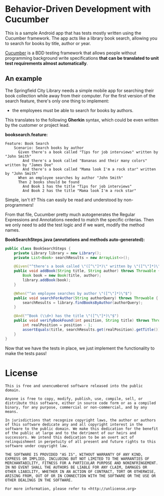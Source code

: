 # Behavior-Driven Development with Cucumber

This is a sample Android app that has tests mostly written using the Cucumber framework. The app acts like a library book search, allowing you to search for books by title, author or year.

[Cucumber](https://cucumber.io/) is a BDD testing framework that allows people without programming background write specifications **that can be translated to unit test requirements almost automatically**.

## An example

The Springfield City Library needs a simple mobile app for searching their book collection while away from their computer. For the first version of the search feature, there's only one thing to implement:

* the employees must be able to search for books by authors.

This translates to the following **Gherkin** syntax, which could be even written by the customer or project lead.

**booksearch.feature:**

```gherkin
Feature: Book Search
    Scenario: Search books by author
      Given there's a book called "Tips for job interviews" written by "John Smith"
        And there's a book called "Bananas and their many colors" written by "James Doe"
        And there's a book called "Mama look I'm a rock star" written by "John Smith"
      When an employee searches by author "John Smith"
      Then 2 books should be found
        And Book 1 has the title "Tips for job interviews"
        And Book 2 has the title "Mama look I'm a rock star"
```

Simple, isn't it? This can easily be read and understood by non-programmers!

From that file, Cucumber pretty much autogenerates the Regular Expressions and Annotations needed to match the specific criterias. Then we only need to add the test logic and if we want, modify the method names.


**BookSearchSteps.java (annotations and methods auto-generated):**

```java
public class BookSearchSteps {
    private Library library = new Library();
    private List<Book> searchResults = new ArrayList<>();

    @Given("^there's a book called \"([^\"]*)\" written by \"([^\"]*)\"$")
    public void addBook(String title, String author) throws Throwable {
        Book book = new Book(title, author);
        library.addBook(book);
    }

    @When("^an employee searches by author \"([^\"]*)\"$")
    public void searchForAuthor(String authorQuery) throws Throwable {
        searchResults = library.findBooksByAuthor(authorQuery);
    }

    @And("^Book (\\d+) has the title \"([^\"]*)\"$")
    public void verifyBookFound(int position, String title) throws Throwable {
        int realPosition = position - 1;
        assertEquals(title, searchResults.get(realPosition).getTitle());
    }
}
```

Now that we have the tests in place, we just implement the functionality to make the tests pass!

# License

```
This is free and unencumbered software released into the public domain.

Anyone is free to copy, modify, publish, use, compile, sell, or
distribute this software, either in source code form or as a compiled
binary, for any purpose, commercial or non-commercial, and by any
means.

In jurisdictions that recognize copyright laws, the author or authors
of this software dedicate any and all copyright interest in the
software to the public domain. We make this dedication for the benefit
of the public at large and to the detriment of our heirs and
successors. We intend this dedication to be an overt act of
relinquishment in perpetuity of all present and future rights to this
software under copyright law.

THE SOFTWARE IS PROVIDED "AS IS", WITHOUT WARRANTY OF ANY KIND,
EXPRESS OR IMPLIED, INCLUDING BUT NOT LIMITED TO THE WARRANTIES OF
MERCHANTABILITY, FITNESS FOR A PARTICULAR PURPOSE AND NONINFRINGEMENT.
IN NO EVENT SHALL THE AUTHORS BE LIABLE FOR ANY CLAIM, DAMAGES OR
OTHER LIABILITY, WHETHER IN AN ACTION OF CONTRACT, TORT OR OTHERWISE,
ARISING FROM, OUT OF OR IN CONNECTION WITH THE SOFTWARE OR THE USE OR
OTHER DEALINGS IN THE SOFTWARE.

For more information, please refer to <http://unlicense.org>
```